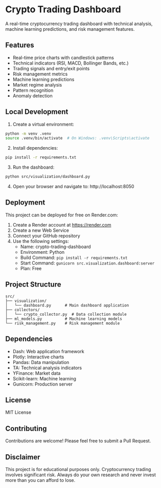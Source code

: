 # Crypto Trading Dashboard

A real-time cryptocurrency trading dashboard with technical analysis, machine learning predictions, and risk management features.

## Features

- Real-time price charts with candlestick patterns
- Technical indicators (RSI, MACD, Bollinger Bands, etc.)
- Trading signals and entry/exit points
- Risk management metrics
- Machine learning predictions
- Market regime analysis
- Pattern recognition
- Anomaly detection

## Local Development

1. Create a virtual environment:
```bash
python -m venv .venv
source .venv/bin/activate  # On Windows: .venv\Scripts\activate
```

2. Install dependencies:
```bash
pip install -r requirements.txt
```

3. Run the dashboard:
```bash
python src/visualization/dashboard.py
```

4. Open your browser and navigate to: http://localhost:8050

## Deployment

This project can be deployed for free on Render.com:

1. Create a Render account at https://render.com
2. Create a new Web Service
3. Connect your GitHub repository
4. Use the following settings:
   - Name: crypto-trading-dashboard
   - Environment: Python
   - Build Command: `pip install -r requirements.txt`
   - Start Command: `gunicorn src.visualization.dashboard:server`
   - Plan: Free

## Project Structure

```
src/
├── visualization/
│   └── dashboard.py      # Main dashboard application
├── collectors/
│   └── crypto_collector.py  # Data collection module
├── ml_models.py          # Machine learning models
└── risk_management.py    # Risk management module
```

## Dependencies

- Dash: Web application framework
- Plotly: Interactive charts
- Pandas: Data manipulation
- TA: Technical analysis indicators
- YFinance: Market data
- Scikit-learn: Machine learning
- Gunicorn: Production server

## License

MIT License

## Contributing

Contributions are welcome! Please feel free to submit a Pull Request.

## Disclaimer

This project is for educational purposes only. Cryptocurrency trading involves significant risk. Always do your own research and never invest more than you can afford to lose. 